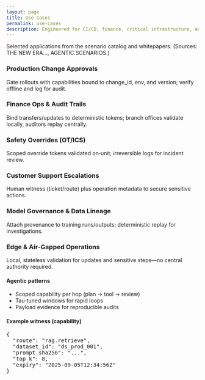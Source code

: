 ```yaml
---
layout: page
title: Use Cases
permalink: use-cases
description: Engineered for CI/CD, finance, critical infrastructure, and mixed‑initiative workflows.
---
```


<section class="py-6">
  <p class="text-neutral-700 dark:text-neutral-300 max-w-3xl">
    Selected applications from the scenario catalog and whitepapers. (Sources: THE NEW ERA…, AGENTIC.SCENARIOS.)
  </p>

  <div class="mt-10 grid sm:grid-cols-2 lg:grid-cols-3 gap-6">
    <div class="p-6 rounded-2xl bg-white dark:bg-neutral-900 border border-neutral-200 dark:border-neutral-800 shadow-sm">
      <h3 class="font-semibold text-lg">Production Change Approvals</h3>
      <p class="mt-2 text-sm text-neutral-700 dark:text-neutral-300">Gate rollouts with capabilities bound to change_id, env, and version; verify offline and log for audit.</p>
    </div>
    <div class="p-6 rounded-2xl bg-white dark:bg-neutral-900 border border-neutral-200 dark:border-neutral-800 shadow-sm">
      <h3 class="font-semibold text-lg">Finance Ops & Audit Trails</h3>
      <p class="mt-2 text-sm text-neutral-700 dark:text-neutral-300">Bind transfers/updates to deterministic tokens; branch offices validate locally, auditors replay centrally.</p>
    </div>
    <div class="p-6 rounded-2xl bg-white dark:bg-neutral-900 border border-neutral-200 dark:border-neutral-800 shadow-sm">
      <h3 class="font-semibold text-lg">Safety Overrides (OT/ICS)</h3>
      <p class="mt-2 text-sm text-neutral-700 dark:text-neutral-300">Scoped override tokens validated on‑unit; irreversible logs for incident review.</p>
    </div>
    <div class="p-6 rounded-2xl bg-white dark:bg-neutral-900 border border-neutral-200 dark:border-neutral-800 shadow-sm">
      <h3 class="font-semibold text-lg">Customer Support Escalations</h3>
      <p class="mt-2 text-sm text-neutral-700 dark:text-neutral-300">Human witness (ticket/route) plus operation metadata to secure sensitive actions.</p>
    </div>
    <div class="p-6 rounded-2xl bg-white dark:bg-neutral-900 border border-neutral-200 dark:border-neutral-800 shadow-sm">
      <h3 class="font-semibold text-lg">Model Governance & Data Lineage</h3>
      <p class="mt-2 text-sm text-neutral-700 dark:text-neutral-300">Attach provenance to training runs/outputs; deterministic replay for investigations.</p>
    </div>
    <div class="p-6 rounded-2xl bg-white dark:bg-neutral-900 border border-neutral-200 dark:border-neutral-800 shadow-sm">
      <h3 class="font-semibold text-lg">Edge & Air‑Gapped Operations</h3>
      <p class="mt-2 text-sm text-neutral-700 dark:text-neutral-300">Local, stateless validation for updates and sensitive steps—no central authority required.</p>
    </div>
  </div>

  <div class="mt-10 grid md:grid-cols-2 gap-6">
    <div class="p-6 rounded-2xl bg-white dark:bg-neutral-900 border border-neutral-200 dark:border-neutral-800 shadow-sm">
      <h4 class="font-semibold">Agentic patterns</h4>
      <ul class="mt-2 space-y-2 text-sm text-neutral-700 dark:text-neutral-300 list-disc list-inside">
        <li>Scoped capability per hop (plan → tool → review)</li>
        <li>Tau‑tuned windows for rapid loops</li>
        <li>Payload evidence for reproducible audits</li>
      </ul>
    </div>
    <div class="p-6 rounded-2xl bg-white dark:bg-neutral-900 border border-neutral-200 dark:border-neutral-800 shadow-sm">
      <h4 class="font-semibold">Example witness (capability)</h4>
      <pre class="mt-2 text-xs bg-neutral-50 dark:bg-neutral-950 p-3 rounded-xl overflow-x-auto">{
  "route": "rag.retrieve",
  "dataset_id": "ds_prod_001",
  "prompt_sha256": "...",
  "top_k": 8,
  "expiry": "2025-09-05T12:34:56Z"
}</pre>
    </div>
  </div>
</section>



